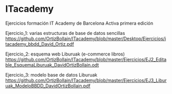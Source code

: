 # ITacademy
Ejercicios formación IT Academy de Barcelona Activa primera edición

Ejercicio_1: varias estructuras de base de datos sencillas
https://github.com/OrtizBollain/ITacademy/blob/master/Desktop/Ejercicios/itacademy_bbdd_David_Ortiz.pdf

Ejercicio_2: esquema web Liburuak (e-commerce libros)
https://github.com/OrtizBollain/ITacademy/blob/master/Ejercicios/EJ2_Editable_EsquemaLiburuak_DavidOrtizBollain.odt

Ejercicio_3: modelo base de datos Liburuak
https://github.com/OrtizBollain/ITacademy/blob/master/Ejercicios/EJ3_Liburuak_ModeloBBDD_DavidOrtizBollain.pdf

